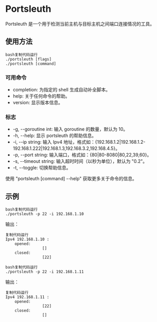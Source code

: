 # Portsleuth
Portsleuth 是一个用于检测当前主机与目标主机之间端口连接情况的工具。
## 使用方法
```
bash复制代码运行
./portsleuth [flags]
./portsleuth [command]
```
### 可用命令

- completion: 为指定的 shell 生成自动补全脚本。
- help: 关于任何命令的帮助。
- version: 显示版本信息。
### 标志

- -g, --goroutine int: 输入 goroutine 的数量，默认为 10。
- -h, --help: 显示 portsleuth 的帮助信息。
- -i, --ip string: 输入 Ipv4 地址，格式如：{192.168.1.2|192.168.1.2-192.168.1.222|192.168.1.3,192.168.3.2,192.168.4.5}。
- -p, --port string: 输入端口，格式如：{80|80-8080|80,22,39,60}。
- -s, --timeout string: 输入超时时间（以秒为单位），默认为 "0.2"。
- -t, --toggle: 切换帮助信息。

使用 "portsleuth [command] --help" 获取更多关于命令的信息。
## 示例
```
bash复制代码运行
./portsleuth -p 22 -i 192.168.1.10
```
输出：
```
复制代码运行
Ipv4 192.168.1.10 :
    opened:
                []
    closed:
                [22]
```
```
bash复制代码运行
./portsleuth -p 22 -i 192.168.1.11
```
输出：
```
复制代码运行
Ipv4 192.168.1.11 :
    opened:
                [22]
    closed:
                []
```
